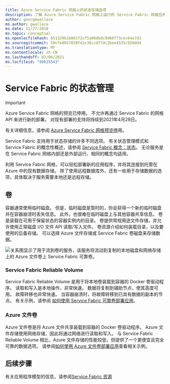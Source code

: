 ```yaml
---
title: Azure Service Fabric 网格上的状态存储选项
description: 了解 Azure Service Fabric 网格上运行的 Service Fabric 网格应用程序的可靠存储状态。
author: georgewallace
ms.author: gwallace
ms.date: 11/27/2018
ms.topic: conceptual
ms.openlocfilehash: 651329b1b061f2cf5a06dbdc9d60f73cec64e7d3
ms.sourcegitcommit: 59cfed657839f41c36ccdf7dc2bee4535c920dd4
ms.translationtype: MT
ms.contentlocale: zh-CN
ms.lasthandoff: 02/06/2021
ms.locfileid: "99625543"
---
```

# <a name="state-management-with-service-fabric"></a>Service Fabric 的状态管理

> [!IMPORTANT]
> Azure Service Fabric 网格的预览已停用。 不允许再通过 Service Fabric 的网格 API 来进行新的部署。 对现有部署的支持将持续到2021年4月28日。
> 
> 有关详细信息，请参阅 [Azure Service Fabric 网格预览停](https://azure.microsoft.com/updates/azure-service-fabric-mesh-preview-retirement/)用。

Service Fabric 支持用于状态存储的许多不同选项。 有关状态管理模式和 Service Fabric 的概念性概述，请参阅 [Service Fabric 概念：状态](../service-fabric/service-fabric-concepts-state.md)。 无论服务是在 Service Fabric 网格内部还是外部运行，相同的概念均适用。 

利用 Service Fabric 网格，可以轻松部署新的应用程序，并将其连接到托管在 Azure 中的现有数据存储。 除了使用远程数据库外，还有一些用于存储数据的选项，具体取决于服务需要本地还是远程存储。 

## <a name="volumes"></a>卷

容器通常使用临时磁盘。 但是，临时磁盘是暂时的，你会获得一个新的临时磁盘并在容器崩溃时丢失信息。 此外，也很难在临时磁盘上与其他容器共享信息。 卷是装载在可用于保留状态的容器实例内的目录。 卷提供常规用途文件存储，并允许使用正常磁盘 I/O 文件 API 读取/写入文件。 卷资源介绍如何装载目录，以及要使用的后备存储。 可以选择 Azure 文件存储或 Service Fabric 卷磁盘来存储数据。

![关系图显示了用于流到卷的服务，该服务将流动到复制的本地磁盘和网络存储上的 Azure 文件卷上 Service Fabric 可靠卷。][image3]

### <a name="service-fabric-reliable-volume"></a>Service Fabric Reliable Volume

Service Fabric Reliable Volume 是用于将本地卷装载到容器的 Docker 卷驱动程序。 读取和写入是本地操作，非常快速。 数据将复制到辅助节点，使其高度可用。 故障转移也非常快速。 当容器崩溃时，将故障转移到已具有数据的副本的节点。 有关示例，请参阅 [如何使用 Service Fabric 可靠卷部署应用](service-fabric-mesh-howto-deploy-app-sfreliable-disk-volume.md)。

### <a name="azure-files-volume"></a>Azure 文件卷

Azure 文件卷是将 Azure 文件共享装载到容器的 Docker 卷驱动程序。 Azure 文件存储使用网络存储，因此将通过网络进行读取和写入。 与 Service Fabric Reliable Volume 相比，Azure 文件存储的性能较低，但提供了一个更便宜且完全可靠的数据选项。 请参阅[如何使用 Azure 文件卷部署应用](service-fabric-mesh-howto-deploy-app-azurefiles-volume.md)查看相关示例。

## <a name="next-steps"></a>后续步骤

有关应用程序模型的信息，请参阅[Service Fabric 资源](service-fabric-mesh-service-fabric-resources.md)

[image3]: ./media/service-fabric-mesh-storing-state/volumes.png
